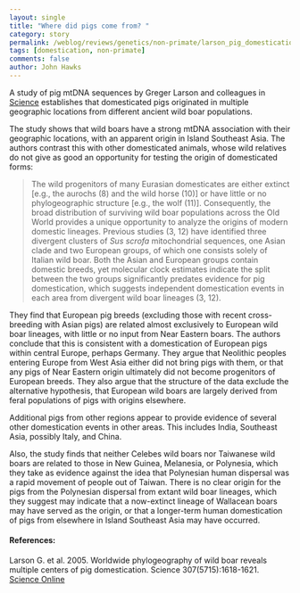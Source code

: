 ```yaml
---
layout: single 
title: "Where did pigs come from? " 
category: story
permalink: /weblog/reviews/genetics/non-primate/larson_pig_domestication_2005.html
tags: [domestication, non-primate] 
comments: false 
author: John Hawks 
---
```



<p>
A study of pig mtDNA sequences by Greger Larson and colleagues in <a href="http://www.sciencemag.org/cgi/content/full/307/5715/1618">Science</a> establishes that domesticated pigs originated in multiple geographic locations from different ancient wild boar populations. 
</p>

<p>
The study shows that wild boars have a strong mtDNA association with their geographic locations, with an apparent origin in Island Southeast Asia. The authors contrast this with other domesticated animals, whose wild relatives do not give as good an opportunity for testing the origin of domesticated forms: 
</p>

<blockquote>The wild progenitors of many Eurasian domesticates are either extinct [e.g., the aurochs (8) and the wild horse (10)] or have little or no phylogeographic structure [e.g., the wolf (11)]. Consequently, the broad distribution of surviving wild boar populations across the Old World provides a unique opportunity to analyze the origins of modern domestic lineages. Previous studies (3, 12) have identified three divergent clusters of <i>Sus scrofa</i> mitochondrial sequences, one Asian clade and two European groups, of which one consists solely of Italian wild boar. Both the Asian and European groups contain domestic breeds, yet molecular clock estimates indicate the split between the two groups significantly predates evidence for pig domestication, which suggests independent domestication events in each area from divergent wild boar lineages (3, 12). </blockquote>

<p>
They find that European pig breeds (excluding those with recent cross-breeding with Asian pigs) are related almost exclusively to European wild boar lineages, with little or no input from Near Eastern boars. The authors conclude that this is consistent with a domestication of European pigs within central Europe, perhaps Germany. They argue that Neolithic peoples entering Europe from West Asia either did not bring pigs with them, or that any pigs of Near Eastern origin ultimately did not become progenitors of European breeds. They also argue that the structure of the data exclude the alternative hypothesis, that European wild boars are largely derived from feral populations of pigs with origins elsewhere. 
</p>

<p>
Additional pigs from other regions appear to provide evidence of several other domestication events in other areas. This includes India, Southeast Asia, possibly Italy, and China. 
</p>

<p>
Also, the study finds that neither Celebes wild boars nor Taiwanese wild boars are related to those in New Guinea, Melanesia, or Polynesia, which they take as evidence against the idea that Polynesian human dispersal was a rapid movement of people out of Taiwan. There is no clear origin for the pigs from the Polynesian dispersal from extant wild boar lineages, which they suggest may indicate that a now-extinct lineage of Wallacean boars may have served as the origin, or that a longer-term human domestication of pigs from elsewhere in Island Southeast Asia may have occurred. 
</p>

<h4>References:</h4>

<p class="cite">Larson G. et al. 2005. Worldwide phylogeography of wild boar reveals multiple centers of pig domestication. Science 307(5715):1618-1621. <a href="http://www.sciencemag.org/cgi/content/full/307/5715/1618">Science Online</a></p>

